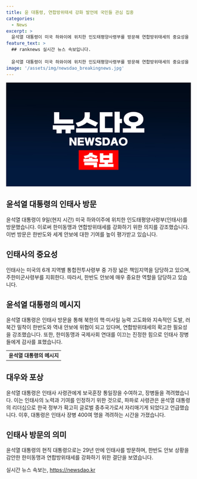 ```yaml
---
title: 윤 대통령, 연합방위태세 강화 발언에 국민들 관심 집중
categories:
  - News
excerpt: >
  윤석열 대통령이 미국 하와이에 위치한 인도태평양사령부를 방문해 연합방위태세의 중요성을 강조했다. 인태사는 한반도 안보에 중요한 역할을 담당하는데, 윤 대통령은 파파로 사령관에게 보국훈장 통일장을 수여하고, 연합방위태세를 강화하는 중요성을 강조했다. 또한, 인태사 장병들을 격려하면서 한미동맹과 연합방위태세를 더욱 강화하기 위한 방문임을 강조했다. (출처: 정책브리핑 www.korea.kr)
feature_text: >
  ## ranknews 실시간 뉴스 속보입니다.

  윤석열 대통령이 미국 하와이에 위치한 인도태평양사령부를 방문해 연합방위태세의 중요성을 강조했다. 인태사는 한반도 안보에 중요한 역할을 담당하는데, 윤 대통령은 파파로 사령관에게 보국훈장 통일장을 수여하고, 연합방위태세를 강화하는 중요성을 강조했다. 또한, 인태사 장병들을 격려하면서 한미동맹과 연합방위태세를 더욱 강화하기 위한 방문임을 강조했다. (출처: 정책브리핑 www.korea.kr)
image: '/assets/img/newsdao_breakingnews.jpg'
---
```


<p><img src="/assets/img/newsdao_breakingnews.jpg" alt="ranknews 속보" /></p>

<h2 data-ke-size="size26">윤석열 대통령의 인태사 방문</h2>

<p data-ke-size="size16">윤석열 대통령이 9일(현지 시간) 미국 하와이주에 위치한 인도태평양사령부(인태사)를 방문했습니다. 이로써 한미동맹과 연합방위태세를 강화하기 위한 의지를 강조했습니다. 이번 방문은 한반도와 세계 안보에 대한 기여를 높이 평가받고 있습니다.</p>

<h2 data-ke-size="size26">인태사의 중요성</h2>

<p data-ke-size="size16">인태사는 미국의 6개 지역별 통합전투사령부 중 가장 넓은 책임지역을 담당하고 있으며, 주한미군사령부를 지휘한다. 따라서, 한반도 안보에 매우 중요한 역할을 담당하고 있습니다.</p>

<h2 data-ke-size="size26">윤석열 대통령의 메시지</h2>

<p data-ke-size="size16">윤석열 대통령은 인태사 방문을 통해 북한의 핵·미사일 능력 고도화와 지속적인 도발, 러북간 밀착이 한반도와 역내 안보에 위협이 되고 있다며, 연합방위태세의 확고한 필요성을 강조했습니다. 또한, 한미동맹과 국제사회 연대를 이끄는 진정한 힘으로 인태사 장병들에게 감사를 표했습니다.</p>

<table>
    <tr>
        <td style="text-align: center; height: 17px;"><b>윤석열 대통령의 메시지</b></td>
    </tr>
</table>

<h2 data-ke-size="size26">대우와 포상</h2>

<p data-ke-size="size16">윤석열 대통령은 인태사 사령관에게 보국훈장 통일장을 수여하고, 장병들을 격려했습니다. 이는 인태사의 노력과 기여를 인정하기 위한 것으로, 파파로 사령관은 윤석열 대통령의 리더십으로 한국 정부가 확고히 글로벌 중추국가로서 자리매기게 되었다고 언급했습니다. 이후, 대통령은 인태사 장병 400여 명을 격려하는 시간을 가졌습니다.</p>

<h2 data-ke-size="size26">인태사 방문의 의미</h2>

<p data-ke-size="size16">윤석열 대통령의 현직 대통령으로는 29년 만에 인태사를 방문하며, 한반도 안보 상황을 감안한 한미동맹과 연합방위태세를 강화하기 위한 결단을 보였습니다.</p>
실시간 뉴스 속보는, <a href="https://newsdao.kr" rel="dofollow">https://newsdao.kr</a>


